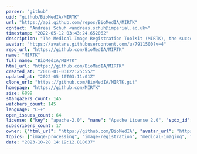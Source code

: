 ```yaml
---
parser: "github"
uid: "github/BioMedIA/MIRTK"
url: "https://api.github.com/repos/BioMedIA/MIRTK"
contact: "Andreas Schuh <andreas.schuh@imperial.ac.uk>"
timestamp: "2022-05-12 03:43:24.652062"
description: "The Medical Image Registration ToolKit (MIRTK), the successor of the IRTK, contains common CMake build configuration files, core libraries, and basic command-line tools. Extension packages are hosted by the MIRTK GitHub group at"
avatar: "https://avatars.githubusercontent.com/u/7911500?v=4"
repo_url: "https://github.com/BioMedIA/MIRTK"
name: "MIRTK"
full_name: "BioMedIA/MIRTK"
html_url: "https://github.com/BioMedIA/MIRTK"
created_at: "2016-01-03T22:25:55Z"
updated_at: "2022-05-10T03:11:01Z"
clone_url: "https://github.com/BioMedIA/MIRTK.git"
homepage: "https://github.com/MIRTK"
size: 6899
stargazers_count: 145
watchers_count: 145
language: "C++"
open_issues_count: 64
license: {"key": "apache-2.0", "name": "Apache License 2.0", "spdx_id": "Apache-2.0", "url": "https://api.github.com/licenses/apache-2.0", "node_id": "MDc6TGljZW5zZTI="}
subscribers_count: 17
owner: {"html_url": "https://github.com/BioMedIA", "avatar_url": "https://avatars.githubusercontent.com/u/7911500?v=4", "login": "BioMedIA", "type": "Organization"}
topics: ["image-processing", "image-registration", "medical-imaging", "toolkit", "free-form-deformation", "ffd"]
date: "2023-10-28 14:19:12.818037"
---
```

